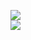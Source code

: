 [![](https://img.shields.io/badge/Made%20With-Github%20Spray-lightgrey.svg?style=for-the-badge&logo=github)](https://github.com/Annihil/github-spray#15663)  
[![](https://i.imgur.com/2DrTn0Z.gif)](https://github.com/Annihil/github-spray)